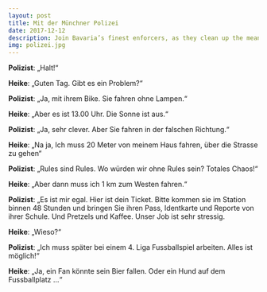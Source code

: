 ```yaml
---
layout: post
title: Mit der Münchner Polizei
date: 2017-12-12
description: Join Bavaria’s finest enforcers, as they clean up the mean streets of Munich …
img: polizei.jpg
---
```


**Polizist**: „Halt!“

**Heike**: „Guten Tag. Gibt es ein Problem?“

**Polizist**: „Ja, mit ihrem Bike. Sie fahren ohne Lampen.“

**Heike**: „Aber es ist 13.00 Uhr. Die Sonne ist aus.“

**Polizist**: „Ja, sehr clever. Aber Sie fahren in der falschen Richtung.“

**Heike**: „Na ja,  Ich muss 20 Meter von meinem Haus fahren, über die Strasse zu  gehen“

**Polizist**: „Rules sind Rules. Wo würden wir ohne Rules sein? Totales Chaos!“

**Heike**: „Aber dann muss ich 1 km zum Westen fahren.“

**Polizist**: „Es ist mir egal. Hier ist dein Ticket. Bitte kommen sie im Station binnen 48 Stunden und bringen Sie ihren Pass, Identkarte  und Reporte von ihrer Schule. Und Pretzels und Kaffee. Unser Job ist sehr stressig.

**Heike**: „Wieso?“

**Polizist**: „Ich muss später bei einem 4. Liga Fussballspiel arbeiten. Alles ist möglich!“

**Heike**: „Ja, ein Fan könnte sein Bier fallen. Oder ein Hund auf dem Fussballplatz …“
